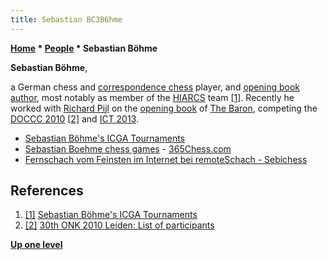 ```yaml
---
title: Sebastian BC3B6hme
---
```

**[Home](Home "Home") \* [People](People "People") \* Sebastian Böhme**


**Sebastian Böhme**,  

a German chess and [correspondence chess](https://en.wikipedia.org/wiki/Correspondence_chess) player, and [opening book author](Category:Opening_Book_Author "Category:Opening Book Author"), most notably as member of the [HIARCS](HIARCS "HIARCS") team <a id="cite-note-1" href="#cite-ref-1">[1]</a>. Recently he worked with [Richard Pijl](Richard_Pijl "Richard Pijl") on the [opening book](Opening_Book "Opening Book") of [The Baron](The_Baron "The Baron"), competing the [DOCCC 2010](DOCCC_2010 "DOCCC 2010") <a id="cite-note-2" href="#cite-ref-2">[2]</a> and [ICT 2013](ICT_2013 "ICT 2013"). 






* [Sebastian Böhme's ICGA Tournaments](https://www.game-ai-forum.org/icga-tournaments/person.php?id=643)
* [Sebastian Boehme chess games](http://www.365chess.com/players/Sebastian_Boehme) - [365Chess.com](http://www.365chess.com/)
* [Fernschach vom Feinsten im Internet bei remoteSchach - Sebichess](http://www.remotechess.com/db/usermatches.php3?user=3386)


## References


1. <a id="cite-ref-1" href="#cite-note-1">[1]</a> [Sebastian Böhme's ICGA Tournaments](https://www.game-ai-forum.org/icga-tournaments/person.php?id=643)
2. <a id="cite-ref-2" href="#cite-note-2">[2]</a> [30th ONK 2010 Leiden: List of participants](http://www.csvn.nl/index.php?option=com_content&view=article&id=465%3A30th-onk-2010-leiden-list-of-participants&catid=51%3Atoernooien&Itemid=28&lang=en)

**[Up one level](People "People")**







 
